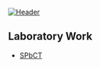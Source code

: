 [![Header](https://github.com/AnatolySamoriansky/AnatolySamoriansky/blob/main/assets/bg.png)](https://twitch.tv/twistplay2)

## Laboratory Work
- [SPbCT](https://github.com/AnatolySamoriansky/SPbCT_GlushnevAS/find/main)
<!--
**AnatolySamoriansky/AnatolySamoriansky** is a ✨ _special_ ✨ repository because its `README.md` (this file) appears on your GitHub profile.

Here are some ideas to get you started:

- 🔭 I’m currently working on ...
- 🌱 I’m currently learning ...
- 👯 I’m looking to collaborate on ...
- 🤔 I’m looking for help with ...
- 💬 Ask me about ...
- 📫 How to reach me: ...
- 😄 Pronouns: ...
- ⚡ Fun fact: ...
-->
